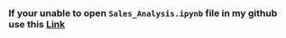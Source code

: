 ### If your unable to open ```Sales_Analysis.ipynb``` file in my github use this [Link](https://nbviewer.jupyter.org/github/vineel-raj-varma/Product--SalesData-Analysis/blob/master/Product%20Sales%20Analysis/Sales_Analysis.ipynb)
